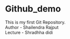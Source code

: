 # Github_demo
This is my first Git Repository.
<br>
Author - Shailendra Rajput
<br>
Lecture - Shradhha didi
